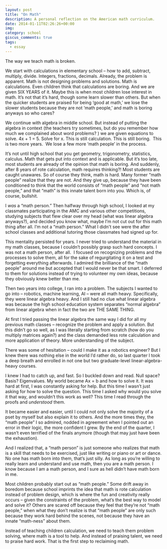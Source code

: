 ```yaml
---
layout: post
title: "On Math"
description: A personal reflection on the American math curriculum.
date: 2014-01-11T02:26:26+00:00
img:
category: school
giscus_comments: true
tags:
  - essay
---
```

The way we teach math is broken.

We start with calculations in elementary school &#8211; how to add, subtract, multiply, divide. Integers, fractions, decimals. Already, the problem is apparent. Math is not designing problems and solutions. Math is calculations. Even children think that calculations are boring. And we are given SIX YEARS of it. Maybe this is when most children lose interest in math. It&#8217;s not that it&#8217;s hard, though some learn slower than others. But when the quicker students are praised for being &#8216;good at math,&#8217; we lose the slower students because they are not &#8216;math people,&#8217; and math is boring anyways so who cares?

We continue with algebra in middle school. But instead of putting the algebra in context (the teachers try sometimes, but do you remember how much we complained about word problems? ) we are given equations to solve. 4x + 1 = 5. Solve for x. This is still calculation. This is still boring.  This is two more years.  We lose a few more &#8216;math people&#8217; in the process.

It&#8217;s not until high school that you get geometry, trigonometry, statistics, calculus. Math that gets put into context and is applicable. But it&#8217;s too late, most students are already of the opinion that math is boring. And suddenly, after 8 years of rote calculation, math requires thinking?! Most students are caught unawares. So of course they think, math is hard. Many former &#8220;math people&#8221; realize that they are not. And they give up, because they have been conditioned to think that the world consists of &#8220;math people&#8221; and &#8220;not math people,&#8221; and that &#8220;math&#8221; is this innate talent born into you. Which is, of course, bullshit.

I _was_ a &#8220;math person.&#8221; Then halfway through high school, I looked at my classmates participating in the AMC and various other competitions, studying subjects that flew clear over my head (what was linear algebra anyways?), and decided you know what, maybe I&#8217;m not cut out for this math thing after all. I&#8217;m not a &#8220;math person.&#8221; What I didn't see were the after school classes and additional tutoring those classmates had signed up for.

This mentality persisted for years. I never tried to understand the material in my math classes, because I couldn&#8217;t possibly grasp such hard concepts. I was not a math person, after all.  I focused on recognizing problems and the processes to solve them, all for the sake of regurgitating it on a test and forgetting everything afterwards. I admired the brilliance of the &#8220;math people&#8221; around me but accepted that I would never be that smart. I deferred to them for solutions instead of trying to volunteer my own ideas, because they obviously knew better than me.

Then two years into college, I ran into a problem. The subjects I wanted to go into &#8211; robotics, machine learning, AI &#8211; were all math heavy. Specifically, they were linear algebra heavy. And I still had no clue what linear algebra was because the high school education system separates &#8220;normal algebra&#8221; from linear algebra when in fact the two are THE SAME THING.

At first I tried passing the linear algebra the same way I did for all my previous math classes &#8211; recognize the problem and apply a solution. But this didn&#8217;t go so well, as I was literally starting from scratch (how do you multiply matrices again?) and the class demanded less rote calculation and more application of theory. More understanding of the subject.

There was some of hesitation &#8211; could I make it as a robotics engineer? But I knew there was nothing else in the world I&#8217;d rather do, so last quarter I took a deep breath and enrolled in not one but two graduate-level linear-algebra-heavy courses.

I knew I had to catch up, and fast. So I buckled down and read. Null space? Basis? Eigenvalues. My world became Ax = b and how to solve it. It was hard at first, I was constantly asking for help. But this time I wasn&#8217;t just asking for how to solve the question. This time I asked why would you solve it that way, and wouldn&#8217;t this work as well? This time I read through the proofs and _understood_ them.

It became easier and easier, until I could not only solve the majority of a pset by myself but also explain it to others. And the more times they, the &#8220;math people&#8221; I so admired, nodded in agreement when I pointed out an error in their logic, the more confident I grew. By the end of the quarter, I wasn&#8217;t even terrified of the finals anymore (though that may just have been the exhaustion).

And I realized that, a &#8220;math person&#8221; is just someone who realizes that math is a skill that needs to be exercised, just like writing or piano or art or dance. No one has math born into them, that&#8217;s just silly. As long as you&#8217;re willing to really learn and understand and use math, then you are a math person. I know because I am a math person, and I sure as hell didn&#8217;t have math born in me.

Most children probably start out as &#8220;math people.&#8221; Some drift away in boredom because school imprints the idea that math is rote calculation instead of problem design, which is where the fun and creativity really occurs &#8211; given the constraints of the problem, what&#8217;s the best way to model and solve it? Others are scared off because they feel that they&#8217;re not &#8220;math people,&#8221; when what they don&#8217;t realize is that &#8220;math people&#8221; are only such because they work hard behind the scenes, not because they have an innate &#8220;math-ness&#8221; about them.

Instead of teaching children calculation, we need to teach them problem solving, where math is a tool to help. And instead of praising talent, we need to praise hard work. That is the first step to reclaiming math.